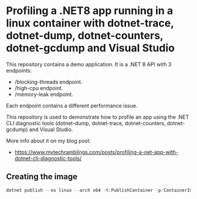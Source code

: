 # Profiling a .NET8 app running in a linux container with dotnet-trace, dotnet-dump, dotnet-counters, dotnet-gcdump and Visual Studio

This repository contains a demo application. It is a .NET 8 API with 3 endpoints:

- /blocking-threads endpoint.
- /high-cpu endpoint.
- /memory-leak endpoint.

Each endpoint contains a different performance issue.

This repository is used to demonstrate how to profile an app using the .NET CLI diagnostic tools
(dotnet-dump, dotnet-trace, dotnet-counters, dotnet-gcdump) and Visual Studio.

More info about it on my blog post:
- https://www.mytechramblings.com/posts/profiling-a-net-app-with-dotnet-cli-diagnostic-tools/

## Creating the image

```powershell
dotnet publish --os linux --arch x64 -t:PublishContainer -p:ContainerImageTag=8.0
```
